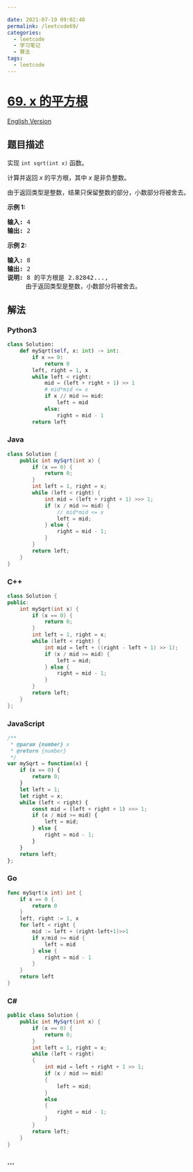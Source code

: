 ```yaml
---

date: 2021-07-19 09:02:48
permalink: /leetcode69/
categories:
  - leetcode
  - 学习笔记
  - 算法  
tags:
  - leetcode
---
```

# [69. x 的平方根](https://leetcode-cn.com/problems/sqrtx)

[English Version](https://github.com/doocs/leetcode/blob/main/solution/0000-0099/0069.Sqrt%28x%29/README_EN.md)

## 题目描述

<!-- 这里写题目描述 -->

<p>实现&nbsp;<code>int sqrt(int x)</code>&nbsp;函数。</p>

<p>计算并返回&nbsp;<em>x</em>&nbsp;的平方根，其中&nbsp;<em>x </em>是非负整数。</p>

<p>由于返回类型是整数，结果只保留整数的部分，小数部分将被舍去。</p>

<p><strong>示例 1:</strong></p>

<pre><strong>输入:</strong> 4
<strong>输出:</strong> 2
</pre>

<p><strong>示例 2:</strong></p>

<pre><strong>输入:</strong> 8
<strong>输出:</strong> 2
<strong>说明:</strong> 8 的平方根是 2.82842..., 
&nbsp;    由于返回类型是整数，小数部分将被舍去。
</pre>


## 解法

<!-- 这里可写通用的实现逻辑 -->

<!-- tabs:start -->

### **Python3**

<!-- 这里可写当前语言的特殊实现逻辑 -->

```python
class Solution:
    def mySqrt(self, x: int) -> int:
        if x == 0:
            return 0
        left, right = 1, x
        while left < right:
            mid = (left + right + 1) >> 1
            # mid*mid <= x
            if x // mid >= mid:
                left = mid
            else:
                right = mid - 1
        return left
```

### **Java**

<!-- 这里可写当前语言的特殊实现逻辑 -->

```java
class Solution {
    public int mySqrt(int x) {
        if (x == 0) {
            return 0;
        }
        int left = 1, right = x;
        while (left < right) {
            int mid = (left + right + 1) >>> 1;
            if (x / mid >= mid) {
                // mid*mid <= x
                left = mid;
            } else {
                right = mid - 1;
            }
        }
        return left;
    }
}
```

### **C++**

```cpp
class Solution {
public:
    int mySqrt(int x) {
        if (x == 0) {
            return 0;
        }
        int left = 1, right = x;
        while (left < right) {
            int mid = left + ((right - left + 1) >> 1);
            if (x / mid >= mid) {
                left = mid;
            } else {
                right = mid - 1;
            }
        }
        return left;
    }
};
```

### **JavaScript**

```js
/**
 * @param {number} x
 * @return {number}
 */
var mySqrt = function(x) {
    if (x == 0) {
        return 0;
    }
    let left = 1;
    let right = x;
    while (left < right) {
        const mid = (left + right + 1) >>> 1;
        if (x / mid >= mid) {
            left = mid;
        } else {
            right = mid - 1;
        }
    }
    return left;
};
```

### **Go**

```go
func mySqrt(x int) int {
	if x == 0 {
		return 0
	}
	left, right := 1, x
	for left < right {
		mid := left + (right-left+1)>>1
		if x/mid >= mid {
			left = mid
		} else {
			right = mid - 1
		}
	}
	return left
}
```

### **C#**

```cs
public class Solution {
    public int MySqrt(int x) {
        if (x == 0) {
            return 0;
        }
        int left = 1, right = x;
        while (left < right)
        {
            int mid = left + right + 1 >> 1;
            if (x / mid >= mid)
            {
                left = mid;
            } 
            else 
            {
                right = mid - 1;
            }
        }
        return left;
    }
}
```

### **...**

```

```

<!-- tabs:end -->
